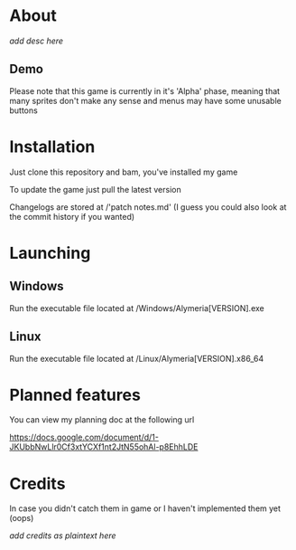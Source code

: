 # About

*add desc here*

## Demo
Please note that this game is currently in it's 'Alpha' phase, meaning that many sprites don't make any sense and menus may have some unusable buttons

# Installation

Just clone this repository and bam, you've installed my game

To update the game just pull the latest version

Changelogs are stored at /'patch notes.md'
(I guess you could also look at the commit history if you wanted)

# Launching

## Windows
Run the executable file located at /Windows/Alymeria[VERSION].exe

## Linux
Run the executable file located at /Linux/Alymeria[VERSION].x86_64

# Planned features
You can view my planning doc at the following url

https://docs.google.com/document/d/1-JKUbbNwLlr0Cf3xtYCXf1nt2JtN55ohAl-p8EhhLDE

# Credits
In case you didn't catch them in game or I haven't implemented them yet (oops)

*add credits as plaintext here*
